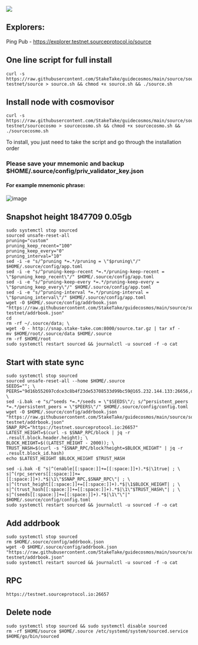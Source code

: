 ![](https://i.yapx.ru/RTuEU.jpg)

## Explorers:
Ping Pub - https://explorer.testnet.sourceprotocol.io/source  
## One line script for full install
```
curl -s https://raw.githubusercontent.com/StakeTake/guidecosmos/main/source/sourcechain-testnet/source > source.sh && chmod +x source.sh && ./source.sh
```
## Install node with cosmovisor
```
curl -s https://raw.githubusercontent.com/StakeTake/guidecosmos/main/source/sourcechain-testnet/sourcecosmo > sourcecosmo.sh && chmod +x sourcecosmo.sh && ./sourcecosmo.sh
```
To install, you just need to take the script and go through the installation order
### Please save your mnemonic and backup $HOME/.source/config/priv_validator_key.json
#### For example mnemonic phrase:
![image](https://user-images.githubusercontent.com/93165931/184551172-16cb2f1a-3145-4e5b-8092-c966e2f3e5ef.png)
## Snapshot height 1847709 0.05gb
```
sudo systemctl stop sourced
sourced unsafe-reset-all
pruning="custom"
pruning_keep_recent="100"
pruning_keep_every="0"
pruning_interval="10"
sed -i -e "s/^pruning *=.*/pruning = \"$pruning\"/" $HOME/.source/config/app.toml
sed -i -e "s/^pruning-keep-recent *=.*/pruning-keep-recent = \"$pruning_keep_recent\"/" $HOME/.source/config/app.toml
sed -i -e "s/^pruning-keep-every *=.*/pruning-keep-every = \"$pruning_keep_every\"/" $HOME/.source/config/app.toml
sed -i -e "s/^pruning-interval *=.*/pruning-interval = \"$pruning_interval\"/" $HOME/.source/config/app.toml
wget -O $HOME/.source/config/addrbook.json "https://raw.githubusercontent.com/StakeTake/guidecosmos/main/source/sourcechain-testnet/addrbook.json"
cd
rm -rf ~/.source/data; \
wget -O - http://snap.stake-take.com:8000/source.tar.gz | tar xf -
mv $HOME/root/.source/data $HOME/.source
rm -rf $HOME/root
sudo systemctl restart sourced && journalctl -u sourced -f -o cat
```
## Start with state sync
```
sudo systemctl stop sourced
sourced unsafe-reset-all --home $HOME/.source
SEEDS=""; \
PEERS="9d16b552697cdce3c8b4f23de53708533d99bc59@165.232.144.133:26656,d565dd0cb92fa4b830662eb8babe1dcdc340c321@44.234.26.62:26656,2dbc3e6d52e5eb9357aec5cf493718f6078ffaad@144.76.224.246:36656"; \
sed -i.bak -e "s/^seeds *=.*/seeds = \"$SEEDS\"/; s/^persistent_peers *=.*/persistent_peers = \"$PEERS\"/" $HOME/.source/config/config.toml
wget -O $HOME/.source/config/addrbook.json "https://raw.githubusercontent.com/StakeTake/guidecosmos/main/source/sourcechain-testnet/addrbook.json"
SNAP_RPC="https://testnet.sourceprotocol.io:26657"
LATEST_HEIGHT=$(curl -s $SNAP_RPC/block | jq -r .result.block.header.height); \
BLOCK_HEIGHT=$((LATEST_HEIGHT - 2000)); \
TRUST_HASH=$(curl -s "$SNAP_RPC/block?height=$BLOCK_HEIGHT" | jq -r .result.block_id.hash)
echo $LATEST_HEIGHT $BLOCK_HEIGHT $TRUST_HASH

sed -i.bak -E "s|^(enable[[:space:]]+=[[:space:]]+).*$|\1true| ; \
s|^(rpc_servers[[:space:]]+=[[:space:]]+).*$|\1\"$SNAP_RPC,$SNAP_RPC\"| ; \
s|^(trust_height[[:space:]]+=[[:space:]]+).*$|\1$BLOCK_HEIGHT| ; \
s|^(trust_hash[[:space:]]+=[[:space:]]+).*$|\1\"$TRUST_HASH\"| ; \
s|^(seeds[[:space:]]+=[[:space:]]+).*$|\1\"\"|" $HOME/.source/config/config.toml
sudo systemctl restart sourced && journalctl -u sourced -f -o cat
```
## Add addrbook
```
sudo systemctl stop sourced
rm $HOME/.source/config/addrbook.json
wget -O $HOME/.source/config/addrbook.json "https://raw.githubusercontent.com/StakeTake/guidecosmos/main/source/sourcechain-testnet/addrbook.json"
sudo systemctl restart sourced && journalctl -u sourced -f -o cat
```
## RPC
```
https://testnet.sourceprotocol.io:26657
```
## Delete node
```
sudo systemctl stop sourced && sudo systemctl disable sourced
rm -rf $HOME/source $HOME/.source /etc/systemd/system/sourced.service $HOME/go/bin/sourced
```

